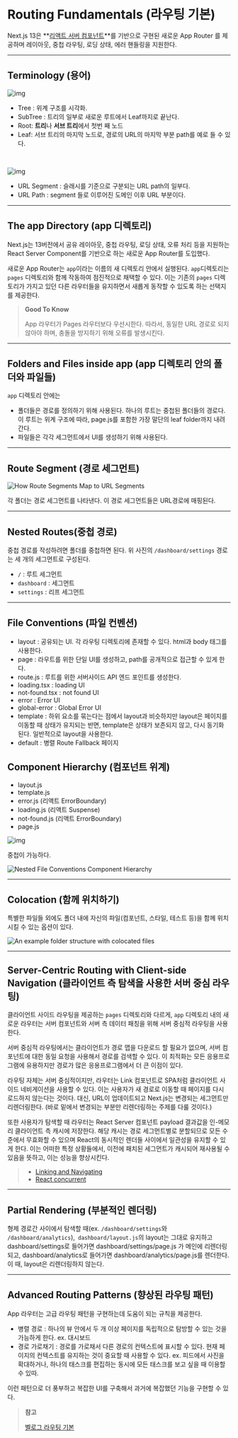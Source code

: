 # Routing Fundamentals (라우팅 기본)

Next.js 13은 **<u>리액트 서버 컴포넌트</u>**를 기반으로 구현된 새로운 App Router 를 제공하며 레이아웃, 중첩 라우팅, 로딩 상태, 에러 핸들링을 지원한다.

---

## Terminology (용어)

![img](../../../images/image-5866662.png)

- Tree : 위계 구조를 시각화.
- SubTree : 트리의 일부로 새로운 루트에서 Leaf까지로 끝난다.
- Root: **트리**나 **서브 트리**에서 첫번 째 노드
- Leaf: 서브 트리의 마지막 노드로, 경로의 URL의 마지막 부분 path를 예로 들 수 있다.

<br />

![img](../../../images/image-20230604172022143.png)

- URL Segment : 슬래시를 기준으로 구분되는 URL path의 일부다.
- URL Path : segment 들로 이루어진 도메인 이후 URL 부분이다.

---

## The app Directory (app 디렉토리)

Next.js는 13버전에서 공유 레이아웃, 중첩 라우팅, 로딩 상태, 오류 처리 등을 지원하는 React Server Component를 기반으로 하는 새로운 App Router를 도입했다.  

새로운 App Router는 `app`이라는 이름의 새 디렉토리 안에서 실행된다. `app`디렉토리는 `pages` 디렉토리와 함께 작동하여 점진적으로 채택할 수 있다. 이는 기존의 `pages` 디렉토리가 가지고 있던 다른 라우터들을 유지하면서 새롭게 동작할 수 있도록 하는 선택지를 제공한다.

> **Good To Know**  
>
> App 라우터가 Pages 라우터보다 우선시한다. 따라서, 동일한 URL 경로로 되지 않아야 하며, 충돌을 방지하기 위해 오류를 발생시킨다.

---

## Folders and Files inside app (app 디렉토리 안의 폴더와 파일들)

`app` 디렉토리 안에는 

- 폴더들은 경로를 정의하기 위해 사용된다. 하나의 루트는 중첩된 폴더들의 경로다. 이 루트는 위계 구조에 따라, page.js를 포함한 가장 말단의 leaf folder까지 내려간다.
- 파일들은 각각 세그먼트에서 UI를 생성하기 위해 사용된다. 

---

## Route Segment (경로 세그먼트)

![How Route Segments Map to URL Segments](../../../images/route-segments-to-path-segments.png)

각 폴더는 경로 세그먼트를 나타낸다. 이 경로 세그먼트들은 URL경로에 매핑된다.

---

## Nested Routes(중첩 경로)

중첩 경로를 작성하려면 폴더를 중첩하면 된다. 위 사진의 `/dashboard/settings` 경로는 세 개의 세그먼트로 구성된다.

- `/` : 루트 세그먼트
- `dashboard` : 세그먼트
- `settings` : 리프 세그먼트

---

## File Conventions (파일 컨벤션)

- layout : 공유되는 UI. 각 라우팅 디렉토리에 존재할 수 있다. html과 body 태그를 사용한다.
- page : 라우트를 위한 단일 UI를 생성하고, path를 공개적으로 접근할 수 있게 한다.
- route.js : 루트를 위한 서버사이드 API 엔드 포인트를 생성한다.
- loading.tsx : loading UI
- not-found.tsx : not found UI
- error : Error UI
- global-error : Global Error UI
- template : 하위 요소를 묶는다는 점에서 layout과 비슷하지만 layout은 페이지를 이동할 때 상태가 유지되는 반면, template은 상태가 보존되지 않고, 다시 동기화 된다. 일반적으로 layout을 사용한다.
- default : 병렬 Route Fallback 페이지

## Component Hierarchy (컴포넌트 위계)

- layout.js
- template.js
- error.js (리액트 ErrorBoundary)
- loading.js (리액트 Suspense)
- not-found.js (리액트 ErrorBoundary)
- page.js

![img](../../../images/image.png)

중첩이 가능하다.

![Nested File Conventions Component Hierarchy](../../../images/nested-file-conventions-component-hierarchy.png)

---

## Colocation (함께 위치하기)

특별한 파일들 외에도 폴더 내에 자신의 파일(컴포넌트, 스타일, 테스트 등)을 함께 위치시킬 수 있는 옵션이 있다.

![An example folder structure with colocated files](../../../images/project-organization-colocation.png)

---

## Server-Centric Routing with Client-side Navigation (클라이언트 측 탐색을 사용한 서버 중심 라우팅)

클라이언트 사이드 라우팅을 제공하는 `pages` 디렉토리와 다르게, `app` 디렉토리 내의 새로운 라우터는 서버 컴포넌트와 서버 측 데이터 패칭을 위해 서버 중심적 라우팅을 사용한다.  

서버 중심적 라우팅에서는 클라이언트가 경로 맵을 다운로드 할 필요가 없으며, 서버 컴포넌트에 대한 동일 요청을 사용해서 경로를 검색할 수 있다. 이 최적화는 모든 응용프로그램에 유용하지만 경로가 많은 응용프로그램에서 더 큰 이점이 있다.  

라우팅 자체는 서버 중심적이지만, 라우터는 Link 컴포넌트로 SPA처럼 클라이언트 사이드 네비게이션을 사용할 수 있다. 이는 사용자가 새 경로로 이동할 때 페이지를 다시 로드하지 않는다는 것이다. 대신, URL이 업데이트되고 Next.js는 변경되는 세그먼트만 리렌더링한다. (바로 밑에서 변경되는 부분만 리렌더링하는 주제를 다룰 것이다.)  

또한 사용자가 탐색할 때 라우터는 React Server 컴포넌트 payload 결과값을 인-메모리 클라이언트 측 캐시에 저장한다. 해당 캐시는 경로 세그먼트별로 분할되므로 모든 수준에서 무효화할 수 있으며 React의 동시적인 렌더들 사이에서 일관성을 유지할 수 있게 한다. 이는 어떠한 특정 상황들에서, 이전에 패치된 세그먼트가 캐시되어 재사용될 수 있음을 뜻하고, 이는 성능을 향상시킨다.

> - [Linking and Navigating](https://nextjs.org/docs/app/building-your-application/routing/linking-and-navigating)
> - [React concurrent](https://react.dev/blog/2022/03/29/react-v18#what-is-concurrent-react)

---

## Partial Rendering (부분적인 렌더링)

형제 경로간 사이에서 탐색할 때(ex. `/dashboard/settings`와 `/dashboard/analytics`),` dashboard/layout.js`의 layout는 그대로 유지하고 dashboard/settings로 들어가면 dashboard/settings/page.js 가 메인에 리렌더링되고, dashboard/analytics로 들어가면 dashboard/analytics/page.js를 렌더한다. 이 때, layout은 리렌더링하지 않는다.

---

## Advanced Routing Patterns (향상된 라우팅 패턴)

App 라우터는 고급 라우팅 패턴을 구현하는데 도움이 되는 규칙을 제공한다.

- 병렬 경로 : 하나의 뷰 안에서 두 개 이상 페이지를 독립적으로 탐방할 수 있는 것을 가능하게 한다. ex. 대시보드
- 경로 가로채기 : 경로를 가로채서 다른 경로의 컨텍스트에 표시할 수 있다. 현재 페이지의 컨텍스트를 유지하는 것이 중요할 때 사용할 수 있다. ex. 피드에서 사진을 확대하거나, 하나의 태스크를 편집하는 동시에 모든 태스크를 보고 싶을 때 이용할 수 있따.

이런 패턴으로 더 풍부하고 복잡한 UI를 구축해서 과거에 복잡했던 기능을 구현할 수 있다.





> **참고**  
>
> [벨로그 라우팅 기본](https://velog.io/@chaewonkang/Next.js-13-1.-Routing-1.1-Routing-Fundamentals)

